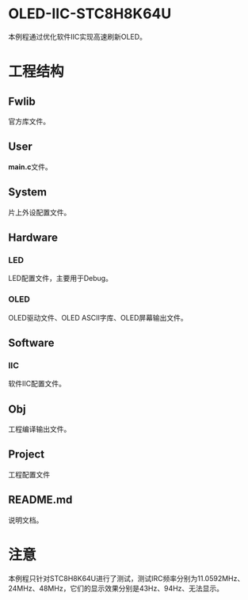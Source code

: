 # OLED-IIC-STC8H8K64U #

本例程通过优化软件IIC实现高速刷新OLED。

# 工程结构 #

## Fwlib ##

官方库文件。

## User ##

**main.c**文件。

## System ##

片上外设配置文件。

## Hardware ##

### LED ###

LED配置文件，主要用于Debug。

### OLED ###

OLED驱动文件、OLED ASCII字库、OLED屏幕输出文件。

## Software ##

### IIC ###

软件IIC配置文件。

## Obj ##

工程编译输出文件。

## Project ##

工程配置文件

## README.md ##

说明文档。

# 注意 #

本例程只针对STC8H8K64U进行了测试，测试IRC频率分别为11.0592MHz、24MHz、48MHz，它们的显示效果分别是43Hz、94Hz、无法显示。